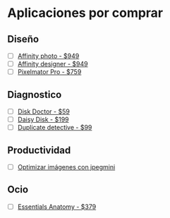 # Aplicaciones por comprar

## Diseño
- [ ] [Affinity photo - $949](https://apps.apple.com/mx/app/affinity-photo/id824183456?mt=12) 
- [ ] [Affinity designer - $949](https://apps.apple.com/mx/app/affinity-designer/id824171161?mt=12)
- [ ] [Pixelmator Pro - $759](https://apps.apple.com/mx/app/pixelmator-pro/id1289583905?mt=12)

## Diagnostico
- [ ] [Disk Doctor - $59](https://apps.apple.com/mx/app/disk-doctor-system-cleaner/id455970963?mt=12)
- [ ] [Daisy Disk - $199](https://apps.apple.com/mx/app/daisydisk/id411643860?mt=12)
- [ ] [Duplicate detective - $99](https://apps.apple.com/mx/app/duplicate-detective-cleaner/id686428787?mt=12)

## Productividad
- [ ] [Optimizar imágenes con jpegmini](https://apps.apple.com/mx/app/jpegmini/id498944723?mt=12) 

## Ocio
- [ ] [Essentials Anatomy - $379](https://apps.apple.com/mx/app/essential-anatomy-5/id626264355?mt=12)